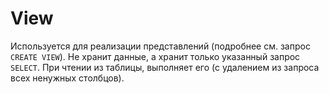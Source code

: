 View
====

Используется для реализации представлений (подробнее см. запрос `CREATE VIEW`). Не хранит данные, а хранит только указанный запрос `SELECT`. При чтении из таблицы, выполняет его (с удалением из запроса всех ненужных столбцов).
